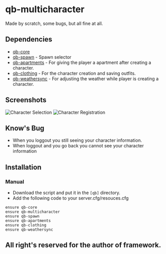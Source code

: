 # qb-multicharacter
Made by scratch, some bugs, but all fine at all.

## Dependencies
- [qb-core](https://github.com/qbcore-framework/qb-core)
- [qb-spawn](https://github.com/qbcore-framework/qb-spawn) - Spawn selector
- [qb-apartments](https://github.com/qbcore-framework/qb-apartments) - For giving the player a apartment after creating a character.
- [qb-clothing](https://github.com/qbcore-framework/qb-clothing) - For the character creation and saving outfits.
- [qb-weathersync](https://github.com/qbcore-framework/qb-weathersync) - For adjusting the weather while player is creating a character.

## Screenshots
![Character Selection](https://media.discordapp.net/attachments/837056179682803804/860346824371077140/unknown.png?width=1202&height=676)
![Character Registration](https://media.discordapp.net/attachments/837056179682803804/860346824371077140/unknown.png?width=1202&height=676)

## Know's Bug
- When you loggout you still seeing your character information.
- When loggout and you go back you cannot see your character information

## Installation
### Manual
- Download the script and put it in the `[qb]` directory.
- Add the following code to your server.cfg/resouces.cfg
```
ensure qb-core
ensure qb-multicharacter
ensure qb-spawn
ensure qb-apartments
ensure qb-clothing
ensure qb-weathersync
```

## All right's reserved for the author of framework.
